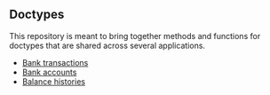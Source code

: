 ## Doctypes

This repository is meant to bring together methods and functions for doctypes that are shared across several applications.

- [Bank transactions](./src/BankTransaction.js)
- [Bank accounts](./src/BankAccount.js)
- [Balance histories](./src/BalanceHistory.js)
